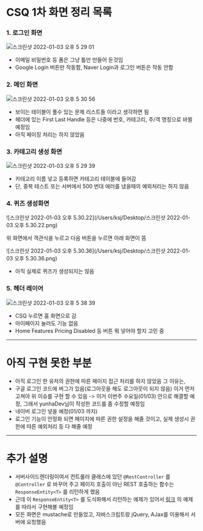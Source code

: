 # CSQ 1차 화면 정리 목록

### 1. 로그인 화면

![스크린샷 2022-01-03 오후 5 29 01](https://user-images.githubusercontent.com/54675591/147911586-38aa585a-2d7a-4869-b1a5-5b67ab79f6e2.png)

* 이메일 비밀번호 등 폼은 그냥 틀만 만들어 둔것임
* Google Login 버튼만 작동함, Naver Login과 로그인 버튼은 작동 안함



### 2. 메인 화면

![스크린샷 2022-01-03 오후 5 30 56](https://user-images.githubusercontent.com/54675591/147911659-ebac7c50-b433-4693-a0df-a86dd57ecb59.png)

* 보이는 테이블이 풀수 있는 문제 리스트들 이라고 생각하면 됨
* 헤더에 있는 First Last Handle 등은 나중에 번호, 카테고리, 주/객 명칭으로 바뀔 예정임
* 아직 페이징 처리는 하지 않았음



### 3. 카테고리 생성 화면

![스크린샷 2022-01-03 오후 5 29 39](https://user-images.githubusercontent.com/54675591/147911790-fa9076e0-d085-48ad-828a-c3247913bc2e.png)

* 카테고리 이름 넣고 등록하면 카테고리 테이블에 들어감
* 단, 중복 테스트 또는 서버에서 500 번대 에러를 냈을때의 예외처리는 하지 않음



### 4. 퀴즈 생성화면

![스크린샷 2022-01-03 오후 5.30.22](/Users/ksj/Desktop/스크린샷 2022-01-03 오후 5.30.22.png)

위 화면에서 객관식을 누르고 다음 버튼을 누르면 아래 화면이 뜸

![스크린샷 2022-01-03 오후 5.30.36](/Users/ksj/Desktop/스크린샷 2022-01-03 오후 5.30.36.png)

* 아직 실제로 퀴즈가 생성되지는 않음



### 5. 헤더 레이어

![스크린샷 2022-01-03 오후 5 38 39](https://user-images.githubusercontent.com/54675591/147912008-fe4b7df9-06c4-4076-a661-c7d186070096.png)

* CSQ 누르면 홈 화면으로 감
* 마이페이지 눌러도 기능 없음
* Home Features Pricing Disabled 등 버튼 뭐 넣어야 할지 고민 중



---

# 아직 구현 못한 부분

* 아직 로그인 한 유저의 권한에 따른 페이지 접근 처리를 하지 않았음 그 이유는,
* 구글 로그인 코드에 버그가 있음(로그아웃을 해도 로그아웃이 되지 않음) 이거 먼저 고쳐야 위 이슈를 구현 할 수 있음 -> 이거 이번주 수요일(01/03) 안으로 해결할 예정, 그래서 yunhaDev님이 작성한 코드를 좀 수정할 예정임
* 네이버 로그인 넣을 예정(01/03 까지)
* 로그인 기능이 안정화 되면 페이지에 따른 권한 설정을 해줄 것이고, 실제 생성시 권한에 따른 예외처리 등 다 해줄 예정

---

# 추가 설명

* 서버사이드렌더링이여서 컨트롤러 클래스에 있던 `@RestController` 를 `@Controller` 로 바꾸어 주고 페이지 호출이 아닌 REST 호출하는 함수는 `ResponseEntity<T>` 를 리턴하게 했음
* 근데 이 `ResponseEntity<T>` 를 도식화해서 리턴하는 예제가 있어서 [링크](https://daddyprogrammer.org/post/404/spring-boot2-design-api-interface-and-data-structure/) 의 예제를 따라서 구현해볼 예정임
* 모든 화면은 mustache로 만들었고, 자바스크립트랑 jQuery, AJax를 이용해서 서버에 요청했음

